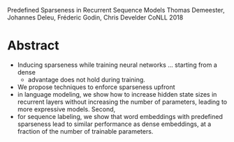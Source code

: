 Predefined Sparseness in Recurrent Sequence Models
Thomas Demeester, Johannes Deleu, Fréderic Godin, Chris Develder
CoNLL 2018

# Abstract

* Inducing sparseness while training neural networks ... starting from a dense
  * advantage does not hold during training. 
* We propose techniques to enforce sparseness upfront 
* in language modeling, we show how to increase hidden state sizes in recurrent
  layers without increasing the number of parameters, leading to more
  expressive models.  Second, 
* for sequence labeling, we show that word embeddings with predefined
  sparseness lead to similar performance as dense embeddings, at a fraction of
  the number of trainable parameters.
